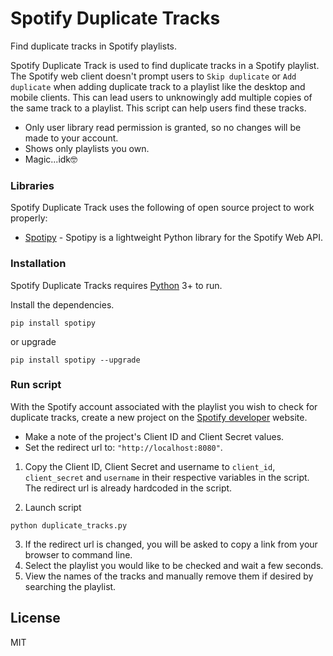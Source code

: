 # Spotify Duplicate Tracks
Find duplicate tracks in Spotify playlists.

Spotify Duplicate Track is used to find duplicate tracks in a Spotify playlist. The Spotify web client doesn't prompt users to `Skip duplicate` or `Add duplicate` when adding duplicate track to a playlist like the desktop and mobile clients. This can lead users to unknowingly add multiple copies of the same track to a playlist. This script can help users find these tracks.

  - Only user library read permission is granted, so no changes will be made to your account.
  - Shows only playlists you own.
  - Magic...idk🤓

### Libraries

Spotify Duplicate Track uses the following of open source project to work properly:

* [Spotipy](http://spotipy.readthedocs.org/) - Spotipy is a lightweight Python library for the Spotify Web API.


### Installation

Spotify Duplicate Tracks requires [Python](https://www.python.org/) 3+ to run.

Install the dependencies.

```
pip install spotipy
```

or upgrade

```
pip install spotipy --upgrade
```

### Run script
With the Spotify account associated with the playlist you wish to check for duplicate tracks, create a new project on the [Spotify developer](https://developer.spotify.com/dashboard/) website.
* Make a note of the project's Client ID and Client Secret values.
* Set the redirect url to: `"http://localhost:8080"`.

1) Copy the Client ID, Client Secret and username to `client_id`, `client_secret` and `username` in their respective variables in the script. The redirect url is already hardcoded in the script.

2) Launch script
```
python duplicate_tracks.py
```
3) If the redirect url is changed, you will be asked to copy a link from your browser to command line.
4) Select the playlist you would like to be checked and wait a few seconds.
5) View the names of the tracks and manually remove them if desired by searching the playlist.


License
----

MIT


